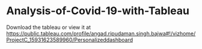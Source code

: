 # Analysis-of-Covid-19-with-Tableau


Download the tableau or view it at https://public.tableau.com/profile/angad.ripudaman.singh.bajwa#!/vizhome/ProjectC_15931623589960/Personalizeddashboard
